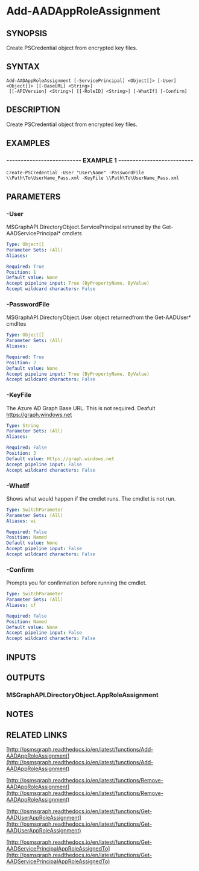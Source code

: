 # Add-AADAppRoleAssignment

## SYNOPSIS
Create PSCredential object from encrypted key files.

## SYNTAX

```
Add-AADAppRoleAssignment [-ServicePrincipal] <Object[]> [-User] <Object[]> [[-BaseURL] <String>]
 [[-APIVersion] <String>] [[-RoleID] <String>] [-WhatIf] [-Confirm]
```

## DESCRIPTION
Create PSCredential object from encrypted key files.

## EXAMPLES

### -------------------------- EXAMPLE 1 --------------------------
```
Create-PSCredential -User "User\Name" -PasswordFile \\Path\To\UserName_Pass.xml -KeyFile \\Path\To\UserName_Pass.xml
```

## PARAMETERS

### -User
MSGraphAPI.DirectoryObject.ServicePrincipal retruned by the Get-AADServicePrincipal* cmdlets

```yaml
Type: Object[]
Parameter Sets: (All)
Aliases: 

Required: True
Position: 1
Default value: None
Accept pipeline input: True (ByPropertyName, ByValue)
Accept wildcard characters: False
```

### -PasswordFile
MSGraphAPI.DirectoryObject.User object returnedfrom the Get-AADUser* cmdltes

```yaml
Type: Object[]
Parameter Sets: (All)
Aliases: 

Required: True
Position: 2
Default value: None
Accept pipeline input: True (ByPropertyName, ByValue)
Accept wildcard characters: False
```

### -KeyFile
The Azure AD Graph Base URL.
This is not required.
Deafult
     https://graph.windows.net

```yaml
Type: String
Parameter Sets: (All)
Aliases: 

Required: False
Position: 3
Default value: Https://graph.windows.net
Accept pipeline input: False
Accept wildcard characters: False
```

### -WhatIf
Shows what would happen if the cmdlet runs.
The cmdlet is not run.

```yaml
Type: SwitchParameter
Parameter Sets: (All)
Aliases: wi

Required: False
Position: Named
Default value: None
Accept pipeline input: False
Accept wildcard characters: False
```

### -Confirm
Prompts you for confirmation before running the cmdlet.

```yaml
Type: SwitchParameter
Parameter Sets: (All)
Aliases: cf

Required: False
Position: Named
Default value: None
Accept pipeline input: False
Accept wildcard characters: False
```

## INPUTS

## OUTPUTS

### MSGraphAPI.DirectoryObject.AppRoleAssignment

## NOTES

## RELATED LINKS

[http://psmsgraph.readthedocs.io/en/latest/functions/Add-AADAppRoleAssignment](http://psmsgraph.readthedocs.io/en/latest/functions/Add-AADAppRoleAssignment)

[http://psmsgraph.readthedocs.io/en/latest/functions/Remove-AADAppRoleAssignment](http://psmsgraph.readthedocs.io/en/latest/functions/Remove-AADAppRoleAssignment)

[http://psmsgraph.readthedocs.io/en/latest/functions/Get-AADUserAppRoleAssignment](http://psmsgraph.readthedocs.io/en/latest/functions/Get-AADUserAppRoleAssignment)

[http://psmsgraph.readthedocs.io/en/latest/functions/Get-AADServicePrincipalAppRoleAssignedTo](http://psmsgraph.readthedocs.io/en/latest/functions/Get-AADServicePrincipalAppRoleAssignedTo)

